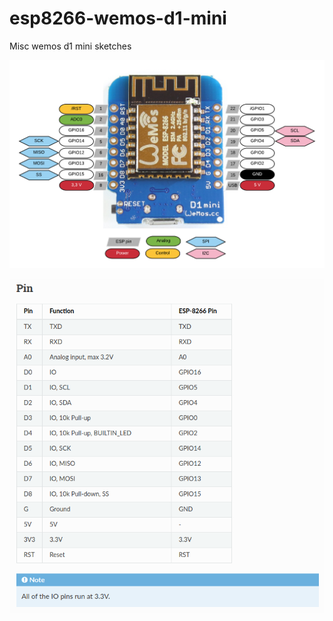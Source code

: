 # esp8266-wemos-d1-mini

Misc wemos d1 mini sketches


![alt](esp8266-wemos-d1-mini-pinout.png)

![alt](wemos-d1-mini-pins.png)
